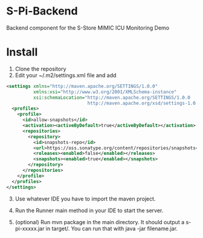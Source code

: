 # S-Pi-Backend
Backend component for the S-Store MIMIC ICU Monitoring Demo

# Install

1. Clone the repository
2. Edit your ~/.m2/settings.xml file and add
```xml
<settings xmlns="http://maven.apache.org/SETTINGS/1.0.0"
          xmlns:xsi="http://www.w3.org/2001/XMLSchema-instance"
          xsi:schemaLocation="http://maven.apache.org/SETTINGS/1.0.0
                              http://maven.apache.org/xsd/settings-1.0.0.xsd">
  <profiles>
    <profile>
      <id>allow-snapshots</id>
      <activation><activeByDefault>true</activeByDefault></activation>
      <repositories>
        <repository>
          <id>snapshots-repo</id>
          <url>https://oss.sonatype.org/content/repositories/snapshots</url>
          <releases><enabled>false</enabled></releases>
          <snapshots><enabled>true</enabled></snapshots>
        </repository>
      </repositories>
    </profile>
  </profiles>
</settings>
```

3. Use whatever IDE you have to import the maven project.

4. Run the Runner main method in your IDE to start the server.

5. (optional) Run mvn package in the main directory. It should output a s-pi-xxxxx.jar in target/. You can run that with java -jar filename.jar.
